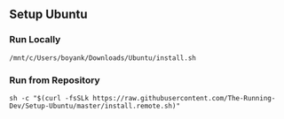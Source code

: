## Setup Ubuntu

### Run Locally

```
/mnt/c/Users/boyank/Downloads/Ubuntu/install.sh
```

### Run from Repository

```
sh -c "$(curl -fsSLk https://raw.githubusercontent.com/The-Running-Dev/Setup-Ubuntu/master/install.remote.sh)"
```
